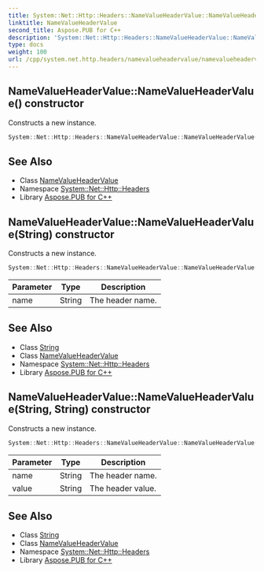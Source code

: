 ```yaml
---
title: System::Net::Http::Headers::NameValueHeaderValue::NameValueHeaderValue constructor
linktitle: NameValueHeaderValue
second_title: Aspose.PUB for C++
description: 'System::Net::Http::Headers::NameValueHeaderValue::NameValueHeaderValue constructor. Constructs a new instance in C++.'
type: docs
weight: 100
url: /cpp/system.net.http.headers/namevalueheadervalue/namevalueheadervalue/
---
```

## NameValueHeaderValue::NameValueHeaderValue() constructor


Constructs a new instance.

```cpp
System::Net::Http::Headers::NameValueHeaderValue::NameValueHeaderValue()
```

## See Also

* Class [NameValueHeaderValue](../)
* Namespace [System::Net::Http::Headers](../../)
* Library [Aspose.PUB for C++](../../../)
## NameValueHeaderValue::NameValueHeaderValue(String) constructor


Constructs a new instance.

```cpp
System::Net::Http::Headers::NameValueHeaderValue::NameValueHeaderValue(String name)
```


| Parameter | Type | Description |
| --- | --- | --- |
| name | String | The header name. |

## See Also

* Class [String](../../../system/string/)
* Class [NameValueHeaderValue](../)
* Namespace [System::Net::Http::Headers](../../)
* Library [Aspose.PUB for C++](../../../)
## NameValueHeaderValue::NameValueHeaderValue(String, String) constructor


Constructs a new instance.

```cpp
System::Net::Http::Headers::NameValueHeaderValue::NameValueHeaderValue(String name, String value)
```


| Parameter | Type | Description |
| --- | --- | --- |
| name | String | The header name. |
| value | String | The header value. |

## See Also

* Class [String](../../../system/string/)
* Class [NameValueHeaderValue](../)
* Namespace [System::Net::Http::Headers](../../)
* Library [Aspose.PUB for C++](../../../)
